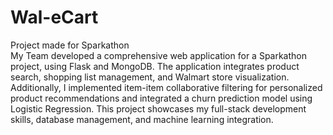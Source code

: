 # Wal-eCart
Project made for Sparkathon   
My Team developed a comprehensive web application for a Sparkathon project, using Flask and MongoDB. The application integrates product search, shopping list management, and Walmart store visualization. Additionally, I implemented item-item collaborative filtering for personalized product recommendations and integrated a churn prediction model using Logistic Regression. This project showcases my full-stack development skills, database management, and machine learning integration.
